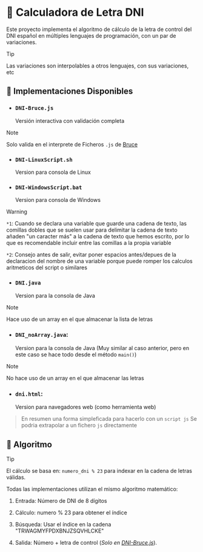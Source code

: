 # 🪪 Calculadora de Letra DNI  
Este proyecto implementa el algoritmo de cálculo de la letra de control del DNI español en múltiples lenguajes de programación, con un par de variaciones.
> [!TIP]
> Las variaciones son interpolables a otros lenguajes, con sus variaciones, etc  
  
## 🚀 Implementaciones Disponibles  
  
- ### **`DNI-Bruce.js`**
  Versión interactiva con validación completa 
> [!NOTE]
> Solo valida en el interprete de Ficheros `.js` de [Bruce](https://github.com/pr3y/Bruce/wiki/) 

- ### **`DNI-LinuxScript.sh`**
  Version para consola de Linux
  
- ### **`DNI-WindowsScript.bat`**
  Version para consola de Windows
> [!WARNING]
> `*1`: Cuando se declara una variable que guarde una cadena de texto, las comillas dobles que se suelen usar para delimitar la cadena de texto añaden "un caracter más"
> a la cadena de texto que hemos escrito, por lo que es recomendable incluir entre las comillas a la propia variable
>
> `*2`: Consejo antes de salir, evitar poner espacios antes/depues de la declaracion del nombre de una variable porque puede romper los calculos aritmeticos del script o similares

- ### **`DNI.java`**
  Version para la consola de Java
> [!NOTE]
> Hace uso de un array en el que almacenar la lista de letras

- ### **`DNI_noArray.java`**:
  Version para la consola de Java (Muy similar al caso anterior, pero en este caso se hace todo desde el método `main()`)
> [!NOTE]
> No hace uso de un array en el que almacenar las letras

- ### **`dni.html`**:
  Version para navegadores web (como herramienta web)
> En resumen una forma simpleficada para hacerlo con un `script js`
> Se podria extrapolar a un fichero `js` directamente


## 🔧 Algoritmo
> [!TIP]
> El cálculo se basa en: `numero_dni % 23` para indexar en la cadena de letras válidas.
>
> Todas las implementaciones utilizan el mismo algoritmo matemático:

1. Entrada: Número de DNI de 8 dígitos
2. Cálculo: numero % 23 para obtener el índice
3. Búsqueda: Usar el índice en la cadena "TRWAGMYFPDXBNJZSQVHLCKE"

4. Salida: Número + letra de control (_Solo en [DNI-Bruce.js](https://github.com/rkatins/DNI/blob/main/DNI-Bruce.js)_).




